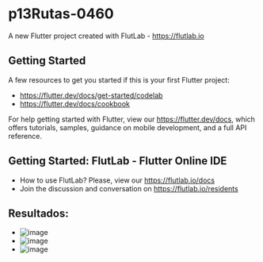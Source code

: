 # p13Rutas-0460

A new Flutter project created with FlutLab - https://flutlab.io

## Getting Started

A few resources to get you started if this is your first Flutter project:

- https://flutter.dev/docs/get-started/codelab
- https://flutter.dev/docs/cookbook

For help getting started with Flutter, view our
https://flutter.dev/docs, which offers tutorials,
samples, guidance on mobile development, and a full API reference.

## Getting Started: FlutLab - Flutter Online IDE

- How to use FlutLab? Please, view our https://flutlab.io/docs
- Join the discussion and conversation on https://flutlab.io/residents

## Resultados:

- ![image](https://github.com/DDOrozco17/p13Rutas-6J-0460/assets/143548028/e2d6ddbf-fe42-4a42-bfd9-edd1f3f7e99e)
- ![image](https://github.com/DDOrozco17/p13Rutas-6J-0460/assets/143548028/e2451d68-b5b7-4d46-86ae-2acc5d68f837)
- ![image](https://github.com/DDOrozco17/p13Rutas-6J-0460/assets/143548028/9c3b44ba-d2c4-43c6-adc7-6a6f5d20a32b)



